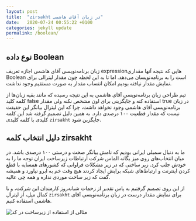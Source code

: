```yaml
---
layout: post
title:  "zirsakht در زبان آقای هاشمی"
date:   2020-07-24 00:55:22 +0100
categories: jekyll update
permalink: /boolean/
---
```


## نوع داده Boolean

زبان برنامه‌نویسی آقای هاشمی اجازه تعریف expression‌هایی که نتیجه آنها مقداری Boolean است را به برنامه‌نویسان می‌دهد.
اما تا به این لحظه چون مقدار لیترالی برای نمایش مقدار نیافته بودیم امکان انتساب مقدار به صورت مستقیم وجود نداشت.

تیم طراحی زبان برنامه‌نویسی آقای هاشمی به این نتیجه رسیده که مانند بقیه زبان‌ها از کلمه کلید false استفاده کنه و جایگزینی برای اون مشخص نکنه
ولی مقدار true در زبان برنامه‌نویسی آقای هاشمی وجود نخواهد داشت، چرا که این لیترال بیانگر این حقیقت نیست که مقدار قطعیت ۱۰۰ درصدی دارد.
به همین دلیل تصمیم گرفته شد این کلمه کلیدی با  کلمه کلیدی `zirsakht` جایگزین شود.

## دلیل انتخاب کلمه zirsakht 

ما به دنبال سمبلی ایرانی بودیم که نامش بیانگر صحت و درستی ۱۰۰ درصدی باشد. در میان انتخاب‌های روی میز یگانه الماس شرکت ارتباطات زیرساخت ایران توجه ما را به خودش جلب کرد.
زیر ساختی که در زیر مشکلات فراوانی که کشورهای همسایه با قطع کردن اینترنت و ارتباط‌‌های شبکه برایش ایجاد کردند هیچ وقت خم به ابرو نیاورد و همیشه گفت که زیر ساخت موردی نداره و همه چی عالیه.

از این روی تصمیم گرفتیم به پاس تقدیر از زحمات شبانه‌روز کارمندان این شرکت، و با کمال میل، از لیترال `zirsakht` برای نمایش مقدار درست در زبان برنامه‌نویسی آقای هاشمی استفاده کنیم.

![مثالی از استفاده از زیرساخت در کد](/mr-hashemi/assets/zirsakht.png)
 